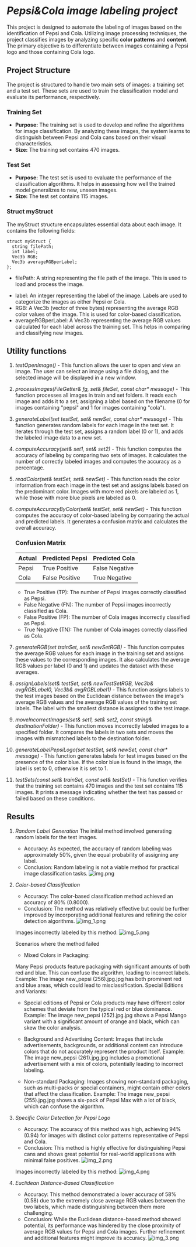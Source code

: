 # **_Pepsi&Cola image labeling project_**

This project is designed to automate the labeling of images based on the identification of Pepsi and Cola. Utilizing image processing techniques, the project classifies images by analyzing specific **color patterns** and **content**. The primary objective is to differentiate between images containing a Pepsi logo and those containing Cola logo.
## **Project Structure**

The project is structured to handle two main sets of images: a training set and a test set. These sets are used to train the classification model and evaluate its performance, respectively.

### Training Set
- **Purpose:** The training set is used to develop and refine the algorithms for image classification. By analyzing these images, the system learns to distinguish between Pepsi and Cola cans based on their visual characteristics.
- **Size:** The training set contains 470 images.

### Test Set

- **Purpose:** The test set is used to evaluate the performance of the classification algorithms. It helps in assessing how well the trained model generalizes to new, unseen images.
- **Size:** The test set contains 115 images.

### Struct myStruct

The myStruct structure encapsulates essential data about each image. It contains the following fields:

    struct myStruct {
      string filePath;
      int label;
      Vec3b RGB;
      Vec3b averageRGBperLabel;
    };

+ filePath: A string representing the file path of the image. This is used to load and process the image.
* label: An integer representing the label of the image. Labels are used to categorize the images as either Pepsi or Cola.
* RGB: A Vec3b (vector of three bytes) representing the average RGB color values of the image. This is used for color-based classification.
* averageRGBperLabel: A Vec3b representing the average RGB values calculated for each label across the training set. This helps in comparing and classifying new images.

## Utility functions

1. _testOpenImage() -_ 
   This function allows the user to open and view an image. The user can select an image using a file dialog, and the selected image will be displayed in a new window.

2. _processImages(FileGetter& fg, set<myStruct>& fileSet, const char* message)_ - 
   This function processes all images in train and set folders. It reads each image and adds it to a set, assigning a label based on the filename (0 for images containing "pepsi" and 1 for images containing "cola").

3. _generateLabel(set<myStruct> testSet, set<myStruct>& newSet, const char* message)_ - 
   This function generates random labels for each image in the test set. It iterates through the test set, assigns a random label (0 or 1), and adds the labeled image data to a new set.

4. _computeAccuracy(set<myStruct>& set1, set<myStruct>& set2)_ - 
   This function computes the accuracy of labeling by comparing two sets of images. It calculates the number of correctly labeled images and computes the accuracy as a percentage.

5. _readColor(set<myStruct>& testSet, set<myStruct>& newSet)_ -
   This function reads the color information from each image in the test set and assigns labels based on the predominant color. Images with more red pixels are labeled as 1, while those with more blue pixels are labeled as 0.

6. _computeAccuracyByColor(set<myStruct>& testSet, set<myStruct>& newSet)_ -
   This function computes the accuracy of color-based labeling by comparing the actual and predicted labels. It generates a confusion matrix and calculates the overall accuracy.

    ### Confusion Matrix
    
    | Actual | Predicted Pepsi    | Predicted Cola    |
    |--------|--------------------|-------------------|
    | Pepsi  | True Positive      | False Negative    |
    | Cola   | False Positive     | True Negative     |

   * True Positive (TP): The number of Pepsi images correctly classified as Pepsi.
   * False Negative (FN): The number of Pepsi images incorrectly classified as Cola.
   * False Positive (FP): The number of Cola images incorrectly classified as Pepsi.
   * True Negative (TN): The number of Cola images correctly classified as Cola.

7. _generateRGB(set<myStruct> trainSet, set<myStruct>& newSetRGB)_ - 
   This function computes the average RGB values for each image in the training set and assigns these values to the corresponding images. It also calculates the average RGB values per label (0 and 1) and updates the dataset with these averages.

8. _assignLabels(set<myStruct>& testSet, set<myStruct>& newTestSetRGB, Vec3b& avgRGBLabel0, Vec3b& avgRGBLabel1)_ -
   This function assigns labels to the test images based on the Euclidean distance between the image's average RGB values and the average RGB values of the training set labels. The label with the smallest distance is assigned to the test image.

9. _moveIncorrectImages(set<myStruct>& set1, set<myStruct>& set2, const string& destinationFolder)_ - 
    This function moves incorrectly labeled images to a specified folder. It compares the labels in two sets and moves the images with mismatched labels to the destination folder.

10. _generateLabelPepsiLogo(set<myStruct> testSet, set<myStruct>& newSet, const char* message)_ - 
    This function generates labels for test images based on the presence of the color blue. If the color blue is found in the image, the label is set to 0, otherwise it is set to 1.

11. _testSets(const set<myStruct>& trainSet, const set<myStruct>& testSet)_ - 
    This function verifies that the training set contains 470 images and the test set contains 115 images. It prints a message indicating whether the test has passed or failed based on these conditions.

## Results 

1. _Random Label Generation_
   The initial method involved generating random labels for the test images. 

   + Accuracy: As expected, the accuracy of random labeling was approximately 50%, given the equal probability of assigning any label.
   + Conclusion: Random labeling is not a viable method for practical image classification tasks.
     ![img.png](img.png)

2. _Color-based Classification_
   + Accuracy: The color-based classification method achieved an accuracy of 80% (0.8000). 
   + Conclusion: The method was relatively effective but could be further improved by incorporating additional features and refining the color detection algorithms.
    ![img_1.png](img_1.png)
   
   Images incorrectly labeled by this method:
   ![img_5.png](img_5.png)

   Scenarios where the method failed
   - Mixed Colors in Packaging:

    Many Pepsi products feature packaging with significant amounts of both red and blue. This can confuse the algorithm, leading to incorrect labels.
    Example: The image new_pepsi (256).jpg.jpg has both prominent red and blue areas, which could lead to misclassification.
    Special Editions and Variants:

   - Special editions of Pepsi or Cola products may have different color schemes that deviate from the typical red or blue dominance.
    Example: The image new_pepsi (252).jpg.jpg shows a Pepsi Mango variant with a significant amount of orange and black, which can skew the color analysis.

   - Background and Advertising Content:
    Images that include advertisements, backgrounds, or additional content can introduce colors that do not accurately represent the product itself.
    Example: The image new_pepsi (261).jpg.jpg includes a promotional advertisement with a mix of colors, potentially leading to incorrect labeling.

   - Non-standard Packaging:
    Images showing non-standard packaging, such as multi-packs or special containers, might contain other colors that affect the classification.
    Example: The image new_pepsi (255).jpg.jpg shows a six-pack of Pepsi Max with a lot of black, which can confuse the algorithm.
       
3. _Specific Color Detection for Pepsi Logo_
   + Accuracy: The accuracy of this method was high, achieving 94% (0.94) for images with distinct color patterns representative of Pepsi and Cola.
   + Conclusion: This method is highly effective for distinguishing Pepsi cans and shows great potential for real-world applications with minimal false positives.
    ![img_2.png](img_2.png)

    Images incorrectly labeled by this method:
    ![img_4.png](img_4.png)

4. _Euclidean Distance-Based Classification_
   + Accuracy: This method demonstrated a lower accuracy of 58% (0.58) due to the extremely close average RGB values between the two labels, which made distinguishing between them more challenging.
   + Conclusion: While the Euclidean distance-based method showed potential, its performance was hindered by the close proximity of average RGB values for Pepsi and Cola images. Further refinement and additional features might improve its accuracy.
    ![img_3.png](img_3.png)

